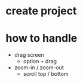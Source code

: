 # create project

# how to handle

- drag screen
  - option + drag
- zoom-in / zoom-out
  - scroll top / bottom
